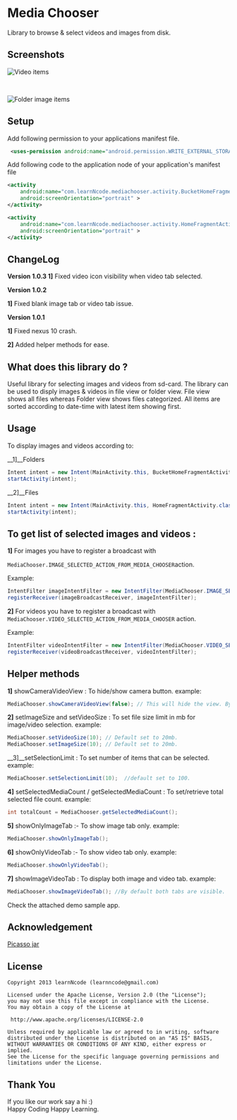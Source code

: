 Media Chooser
===================================

Library to browse & select videos and images from disk.


Screenshots
-----------------------------------

![Video items](https://dl.dropboxusercontent.com/u/61919232/learnNcode/MediaChooser/fileView.png "File view")

<br>

![Folder image items](https://dl.dropboxusercontent.com/u/61919232/learnNcode/MediaChooser/folderView.png "Folder view")



Setup
-----------------------------------
Add following permission to your applications manifest file.
```xml
 <uses-permission android:name="android.permission.WRITE_EXTERNAL_STORAGE" />
```

Add following code to the application node of your application's manifest file
```xml
<activity
    android:name="com.learnNcode.mediachooser.activity.BucketHomeFragmentActivity"
    android:screenOrientation="portrait" >
</activity>

<activity
    android:name="com.learnNcode.mediachooser.activity.HomeFragmentActivity"
    android:screenOrientation="portrait" >
</activity>
```

ChangeLog
-----------------------------------
<b>Version 1.0.3 </b>
   __1]__ Fixed video icon visibility when video tab selected.

<b>Version 1.0.2 </b>

  __1]__ Fixed blank image tab or video tab issue.

<b>Version 1.0.1</b>

  __1]__ Fixed nexus 10 crash.

  __2]__ Added helper methods for ease.


What does this library do ?
-----------------------------------
Useful library for selecting images and videos from sd-card. The library can be used to disply images & videos in  file view or folder view.
File view shows all files whereas Folder view shows files categorized.
All items are sorted according to date-time with latest item showing first.



Usage
-----------------------------------

To display images and videos according to:
    
__1]__Folders 
```java
Intent intent = new Intent(MainActivity.this, BucketHomeFragmentActivity.class);
startActivity(intent);
```
               
__2]__Files  
```java
Intent intent = new Intent(MainActivity.this, HomeFragmentActivity.class);
startActivity(intent);
```        
        
        
To get list of selected images and videos :
-----------------------------------------------------
    
__1]__ For images you have to register a broadcast with 

`MediaChooser.IMAGE_SELECTED_ACTION_FROM_MEDIA_CHOOSER`action.
    
Example:
```java
IntentFilter imageIntentFilter = new IntentFilter(MediaChooser.IMAGE_SELECTED_ACTION_FROM_MEDIA_CHOOSER);
registerReceiver(imageBroadcastReceiver, imageIntentFilter);
```
        
__2]__ For videos you have to register a broadcast with 
    `MediaChooser.VIDEO_SELECTED_ACTION_FROM_MEDIA_CHOOSER` action.
    
Example:
```java
IntentFilter videoIntentFilter = new IntentFilter(MediaChooser.VIDEO_SELECTED_ACTION_FROM_MEDIA_CHOOSER);
registerReceiver(videoBroadcastReceiver, videoIntentFilter);
```        

Helper methods
-----------------------------------
__1]__ showCameraVideoView : To hide/show camera button.
        example: 
```java 
MediaChooser.showCameraVideoView(false); // This will hide the view. By default its visible.
``` 
 
__2]__ setImageSize and setVideoSize : To set file size limit in mb for image/video selection.
        example: 
```java 
MediaChooser.setVideoSize(10); // Default set to 20mb.
MediaChooser.setImageSize(10); // Default set to 20mb.
```
 
__3]__setSelectionLimit : To set number of items that can be selected.
        example: 
```java         
MediaChooser.setSelectionLimit(10);  //default set to 100.
```
 
__4]__ setSelectedMediaCount / getSelectedMediaCount : To set/retrieve total selected file count.
      example: 
```java 
int totalCount = MediaChooser.getSelectedMediaCount();
```
 
__5]__ showOnlyImageTab :- To show image tab only.
        example:  
```java 
MediaChooser.showOnlyImageTab();
```
        
__6]__ showOnlyVideoTab :- To show video tab only.
        example: 
```java 
MediaChooser.showOnlyVideoTab();
```
        
__7]__ showImageVideoTab : To display both image and video tab.
        example: 
```java 
MediaChooser.showImageVideoTab(); //By default both tabs are visible.
```

Check the attached demo sample app.
    
Acknowledgement
-----------------------------------
[Picasso jar](http://square.github.io/picasso/)
    
License
-----------------------------------

    Copyright 2013 learnNcode (learnncode@gmail.com)

    Licensed under the Apache License, Version 2.0 (the "License");
    you may not use this file except in compliance with the License.
    You may obtain a copy of the License at

     http://www.apache.org/licenses/LICENSE-2.0

    Unless required by applicable law or agreed to in writing, software
    distributed under the License is distributed on an "AS IS" BASIS,
    WITHOUT WARRANTIES OR CONDITIONS OF ANY KIND, either express or implied.
    See the License for the specific language governing permissions and
    limitations under the License.

Thank You
-----------------------------------

  If you like our work say a hi :)
  <br>
  Happy Coding Happy Learning.
